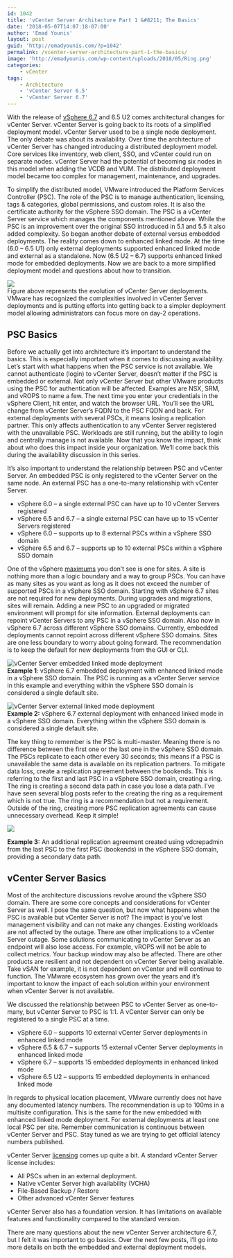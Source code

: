 ```yaml
---
id: 1042
title: 'vCenter Server Architecture Part 1 &#8211; The Basics'
date: '2018-05-07T14:07:18-07:00'
author: 'Emad Younis'
layout: post
guid: 'http://emadyounis.com/?p=1042'
permalink: /vcenter-server-architecture-part-1-the-basics/
image: 'http://emadyounis.com/wp-content/uploads/2018/05/Ring.png'
categories:
    - vCenter
tags:
    - Architecture
    - 'vCenter Server 6.5'
    - 'vCenter Server 6.7'
---
```


With the release of [vSphere 6.7](http://emadyounis.com/vcenter/vcenter-server-6-7-whats-new-rundown/) and 6.5 U2 comes architectural changes for vCenter Server. vCenter Server is going back to its roots of a simplified deployment model. vCenter Server used to be a single node deployment. The only debate was about its availability. Over time the architecture of vCenter Server has changed introducing a distributed deployment model. Core services like inventory, web client, SSO, and vCenter could run on separate nodes. vCenter Server had the potential of becoming six nodes in this model when adding the VCDB and VUM. The distributed deployment model became too complex for management, maintenance, and upgrades.

To simplify the distributed model, VMware introduced the Platform Services Controller (PSC). The role of the PSC is to manage authentication, licensing, tags &amp; categories, global permissions, and custom roles. It is also the certificate authority for the vSphere SSO domain. The PSC is a vCenter Server service which manages the components mentioned above. While the PSC is an improvement over the original SSO introduced in 5.1 and 5.5 it also added complexity. So began another debate of external versus embedded deployments. The reality comes down to enhanced linked mode. At the time (6.0 – 6.5 U1) only external deployments supported enhanced linked mode and external as a standalone. Now (6.5 U2 – 6.7) supports enhanced linked mode for embedded deployments. Now we are back to a more simplified deployment model and questions about how to transition.

![](https://emadyounis.com/assets/img/2018/05/vCenter-Server-Deployment-Evolution.png?resize=1240%2C539)  
Figure above represents the evolution of vCenter Server deployments. VMware has recognized the complexities involved in vCenter Server deployments and is putting efforts into getting back to a simpler deployment model allowing administrators can focus more on day-2 operations.

## PSC Basics

Before we actually get into architecture it’s important to understand the basics. This is especially important when it comes to discussing availability. Let’s start with what happens when the PSC service is not available. We cannot authenticate (login) to vCenter Server, doesn’t matter if the PSC is embedded or external. Not only vCenter Server but other VMware products using the PSC for authentication will be affected. Examples are NSX, SRM, and vROPS to name a few. The next time you enter your credentials in the vSphere Client, hit enter, and watch the browser URL. You’ll see the URL change from vCenter Server’s FQDN to the PSC FQDN and back. For external deployments with several PSCs, it means losing a replication partner. This only affects authentication to any vCenter Server registered with the unavailable PSC. Workloads are still running, but the ability to login and centrally manage is not available. Now that you know the impact, think about who does this impact inside your organization. We’ll come back this during the availability discussion in this series.

It’s also important to understand the relationship between PSC and vCenter Server. An embedded PSC is only registered to the vCenter Server on the same node. An external PSC has a one-to-many relationship with vCenter Server.

- vSphere 6.0 – a single external PSC can have up to 10 vCenter Servers registered
- vSphere 6.5 and 6.7 – a single external PSC can have up to 15 vCenter Servers registered
- vSphere 6.0 – supports up to 8 external PSCs within a vSphere SSO domain
- vSphere 6.5 and 6.7 – supports up to 10 external PSCs within a vSphere SSO domain

One of the vSphere [maximums](https://configmax.vmware.com/home) you don’t see is one for sites. A site is nothing more than a logic boundary and a way to group PSCs. You can have as many sites as you want as long as it does not exceed the number of supported PSCs in a vSphere SSO domain. Starting with vSphere 6.7 sites are not required for new deployments. During upgrades and migrations, sites will remain. Adding a new PSC to an upgraded or migrated environment will prompt for site information. External deployments can repoint vCenter Servers to any PSC in a vSphere SSO domain. Also now in vSphere 6.7 across different vSphere SSO domains. Currently, embedded deployments cannot repoint across different vSphere SSO domains. Sites are one less boundary to worry about going forward. The recommendation is to keep the default for new deployments from the GUI or CLI.

![vCenter Server embedded linked mode deployment](https://emadyounis.com/assets/img/2018/05/Embedded-SSO.png?resize=1756%2C435)  
**Example 1**: vSphere 6.7 embedded deployment with enhanced linked mode in a vSphere SSO domain. The PSC is running as a vCenter Server service in this example and everything within the vSphere SSO domain is considered a single default site.

![vCenter Server external linked mode deployment](https://emadyounis.com/assets/img/2018/05/External-SSO.png?resize=1452%2C764)  
**Example 2:** vSphere 6.7 external deployment with enhanced linked mode in a vSphere SSO domain. Everything within the vSphere SSO domain is considered a single default site.

The key thing to remember is the PSC is multi-master. Meaning there is no difference between the first one or the last one in the vSphere SSO domain. The PSCs replicate to each other every 30 seconds; this means if a PSC is unavailable the same data is available on its replication partners. To mitigate data loss, create a replication agreement between the bookends. This is referring to the first and last PSC in a vSphere SSO domain, creating a ring. The ring is creating a second data path in case you lose a data path. I’ve have seen several blog posts refer to the creating the ring as a requirement which is not true. The ring is a recommendation but not a requirement. Outside of the ring, creating more PSC replication agreements can cause unnecessary overhead. Keep it simple!

![](https://emadyounis.com/assets/img/2018/05/Ring.png?resize=1447%2C895)

**Example 3:** An additional replication agreement created using vdcrepadmin from the last PSC to the first PSC (bookends) in the vSphere SSO domain, providing a secondary data path.

## vCenter Server Basics

Most of the architecture discussions revolve around the vSphere SSO domain. There are some core concepts and considerations for vCenter Server as well. I pose the same question, but now what happens when the PSC is available but vCenter Server is not? The impact is you’ve lost management visibility and can not make any changes. Existing workloads are not affected by the outage. There are other implications to a vCenter Server outage. Some solutions communicating to vCenter Server as an endpoint will also lose access. For example, vROPS will not be able to collect metrics. Your backup window may also be affected. There are other products are resilient and not dependent on vCenter Server being available. Take vSAN for example, it is not dependent on vCenter and will continue to function. The VMware ecosystem has grown over the years and it’s important to know the impact of each solution within your environment when vCenter Server is not available.

We discussed the relationship between PSC to vCenter Server as one-to-many, but vCenter Server to PSC is 1:1. A vCenter Server can only be registered to a single PSC at a time.

- vSphere 6.0 – supports 10 external vCenter Server deployments in enhanced linked mode
- vSphere 6.5 &amp; 6.7 – supports 15 external vCenter Server deployments in enhanced linked mode
- vSphere 6.7 – supports 15 embedded deployments in enhanced linked mode
- vSphere 6.5 U2 – supports 15 embedded deployments in enhanced linked mode

In regards to physical location placement, VMware currently does not have any documented latency numbers. The recommendation is up to 100ms in a multisite configuration. This is the same for the new embedded with enhanced linked mode deployment. For external deployments at least one local PSC per site. Remember communication is continuous between vCenter Server and PSC. Stay tuned as we are trying to get official latency numbers published.

vCenter Server [licensing](https://www.vmware.com/products/vsphere.html) comes up quite a bit. A standard vCenter Server license includes:

- All PSCs when in an external deployment.
- Native vCenter Server high availability (VCHA)
- File-Based Backup / Restore
- Other advanced vCenter Server features

vCenter Server also has a foundation version. It has limitations on available features and functionality compared to the standard version.

There are many questions about the new vCenter Server architecture 6.7, but I felt it was important to go basics. Over the next few posts, I’ll go into more details on both the embedded and external deployment models.
